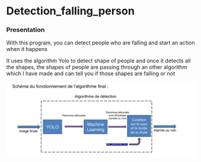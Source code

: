 <h1>Detection_falling_person</h1>


<h3>Presentation</h3>

With this program, you can detect people who are falling and start an action when it happens<br/>

It uses the algorithm Yolo to detect shape of people and once it detects all the shapes, the shapes of people are passing through an other algorithm<br/>
which I have made and can tell you if those shapes are falling or not<br/>

![My Images](documentation/15.png)

